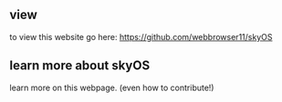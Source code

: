## view
to view this website go here:
https://github.com/webbrowser11/skyOS
## learn more about skyOS
learn more on this webpage.
(even how to contribute!)
